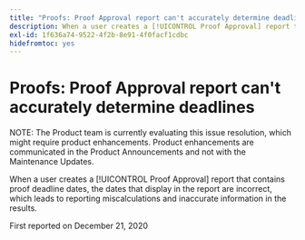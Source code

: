 ```yaml
---
title: "Proofs: Proof Approval report can't accurately determine deadlines"
description: When a user creates a [!UICONTROL Proof Approval] report that contains proof deadline dates, the dates that display in the report are incorrect, which leads to reporting miscalculations and inaccurate information in the results.
exl-id: 1f636a74-9522-4f2b-8e91-4f0facf1cdbc
hidefromtoc: yes
---
```

# Proofs: Proof Approval report can't accurately determine deadlines

NOTE: The Product team is currently evaluating this issue resolution, which might require product enhancements. Product enhancements are communicated in the Product Announcements and not with the Maintenance Updates.

When a user creates a [!UICONTROL Proof Approval] report that contains proof deadline dates, the dates that display in the report are incorrect, which leads to reporting miscalculations and inaccurate information in the results.

First reported on December 21, 2020
